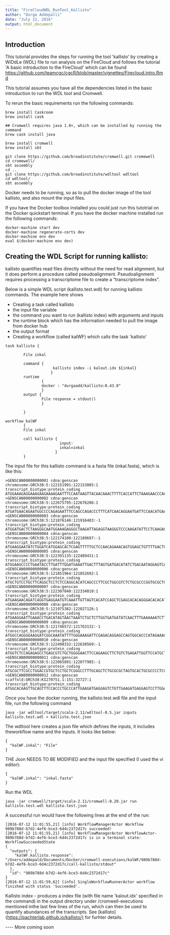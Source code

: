 ```yaml
---
title: "FireCloudWDL_RunTool_Kallisto"
author: "Durga Addepalli"
date: "July 12, 2016"
output: html_document
---
```

## Introduction
This tutorial provides the steps for running the tool 'kallisto' by creating a WiDdLe (WDL) file to run analysis on the FireCloud and follows the tutorial 'A basic introduction to the FireCloud' which can be found https://github.com/teamcgc/cgcR/blob/master/vignettes/Firecloud.intro.Rmd

This tutorial assumes you have all the dependencies listed in the basic introduction to run the WDL tool and Cromwell.

To rerun the basic requirements run the following commands:

```
brew install Caskroom
brew install cask

## Cromwell requires java 1.8+, which can be installed by running the command
brew cask install java

brew install cromwell
brew install sbt

git clone https://github.com/broadinstitute/cromwell.git cromewell
cd cromewell/
sbt assembly
cd ..
git clone https://github.com/broadinstitute/wdltool wdltool
cd wdltool/
sbt assembly

```

Docker needs to be running, so as to pull the docker image of the tool kallisto, and also mount the input files. 

If you have the Docker toolbox installed you could just run this tutotrial on the Docker quickstart terminal. If you have the docker machine installed run the following commands:

```
docker-machine start dev
docker-machine regenerate-certs dev
docker-machine env dev
eval $(docker-machine env dev)
```

## Creating the WDL Script for running kallisto:

kallisto quantifies read files directly without the need for read alignment, but it does perform a procedure called pseudoalignment. Pseudoalignment requires processing a transcriptome file to create a “transcriptome index”. 

Below is a simple WDL script (kallisto.test.wdl) for running kallisto commands. The example here shows 
- Creating a task called kallisto
- the input file variable
- the command you want to run (kallisto index) with arguments and inputs
- the runtime block which has the information needed to pull the image from docker hub
- the output format
- Creating a workflow (called kalWF) which calls the task 'kallisto'

```
task kallisto {

        File inkal

        command {
		             kallisto index -i kalout.idx ${inkal}
            		}
        runtime
                {
                docker : "durgaadd/kallisto:0.43.0"
                }
        output {
                File response = stdout()
                }

        }

workflow kalWF
        {
        File inkal

        call kallisto {
                        input:
                        inkal=inkal
                      }
        }
```

The input file for this kallisto command is a fasta file (inkal.fasta), which is like this:

```
>GENSCAN00000000001 cdna:genscan chromosome:GRCh38:5:122151991:122153085:1 transcript_biotype:protein_coding
ATGGAAAGAGGAAAGAAGAAAAGAATTTCCAATAAGTTACAACAAACTTTTCACCATTCTAAAGAACCCACTTTCCTTATCAACCAAGCTGGGCTTCTCTCTAGTGACTCCTATTCTAGC
>GENSCAN00000000002 cdna:genscan chromosome:GRCh38:5:122675795:122676286:1 transcript_biotype:protein_coding
ATGATGAACAGAATGGCCCCAGAGAATTTCCAGCCAGACCCTTTCATCAACAGGAATGATTCCAACATGAAGTATGAAGAGCTAGAAGCTCTGTTTAGCCAGACTATGTTCCCAGATAGA
>GENSCAN00000000003 cdna:genscan chromosome:GRCh38:5:121876146:121916483:-1 transcript_biotype:protein_coding
ATGGATGACTCTAAGGGCAATGGAAAGAGGGCTAAGATTAGAGGTAAGGGTCCCAAGATATTCCTCAAGAGTCTCCTGGCCACACTGCCAAACACATCATATGTCTGTGCCTCAGAACCT
>GENSCAN00000000004 cdna:genscan chromosome:GRCh38:5:122174100:122189697:-1 transcript_biotype:protein_coding
ATGAAGGAATATCTGGATCATGGAGCACTCGAGTTTTTGCTCCAACAGAAACAGTGGAGCTGTTTTGACTCCACTGCGCAGTGGTGGGCAGAAGGTGGCAATGGAGACTGCAGAAGAAAC
>GENSCAN00000000005 cdna:genscan chromosome:GRCh38:5:122391135:122489431:1 transcript_biotype:protein_coding
ATGGAAGCCCCTGAATACCTTGATTTGGATGAAATTGACTTTAGTGATGACATATCTGACAATAGGAGTCAAGGGAACAGGCTACAAAAGCTTGGATTGGAGGACACAGACAGGGAAGATGCAATGGGCTTTGGTTCCCATAGGGCCAAACTGACAGTAGTTGCTGCCCTGGGAGCTTGC
>GENSCAN00000000006 cdna:genscan chromosome:GRCh38:5:121851964:121852692:1 transcript_biotype:protein_coding
ATGCTGTCCTGCTTCAGGCTCCTCTCCAGGCACATCAGCCCTTCGCTGGCGTCTCTGCGCCCGGTGCGCTGCTGCTTCGCGCTCCCGCTGCGTTGGGCCCCGGGGCGCCCCTTGGACCCC
>GENSCAN00000000007 cdna:genscan chromosome:GRCh38:5:122307840:122334010:1 transcript_biotype:protein_coding
ATGAAGAACAGATCAGGTGAGGAATGTCAAATTGTTAGTCACATCCAGCTCGAGCACACAGGGACACACATGGCAAGAAAGATGTGCCCTGGCCTAAAGAAAAAGATAAGGGAGTTTATGCTGGAACCCTGGAATGGTCTGGGGACCAATGAGATGGCAGCGGTTAACGCTTGGATCACG
>GENSCAN00000000008 cdna:genscan chromosome:GRCh38:5:121975382:122027126:1 transcript_biotype:protein_coding
ATGAAGGAATTGAAACCTGACATAGTAACTAAATCTGCTCTTGGTGATGATATCAACTTTGAAAAAATCTTCAAAAAGCCAGATTCTACTGCAACTGAAAGAGCAATTGCCAGACTAGCAGTACATCCTCTTCTGAAGAAAAAGATAGATGTGCTAAAAGCTGCTGTACAAGCCTTTAAAGAAGCAAGACAAAATGTTGCTGAAGTTGAGTCATCAAAGAATGCTTCAGAGGACAATCAT
>GENSCAN00000000009 cdna:genscan chromosome:GRCh38:5:121746572:121763132:-1 transcript_biotype:protein_coding
ATGGCCAGGGGAAGGATCGGCAAATATTTTGGGAAAGATTCGAGACAGGAGCCAGTGGCACCCATAGAAACAGAATGTAGAGTTCAGAAAGAACAATAA
>GENSCAN00000000010 cdna:genscan chromosome:GRCh38:5:122498332:122638569:-1 transcript_biotype:protein_coding
ATGGTCTCCAGAGAGCCTGAGCGTCTGCTGGGGAACTTCCAGAAGCTTCTGTCTGAGATTGGTTCCATGCTTGTAACTGGGACCAGCAAATGGCAAAATAAAGGACAGATACGGAGTACT
>GENSCAN00000000011 cdna:genscan chromosome:GRCh38:5:122065891:122077985:-1 transcript_biotype:protein_coding
ATGCGCTTCGCCTGGACCGTGCTCCTGCTCGGGCCTTTGCAGCTCTGCGCGCTAGTGCACTGCGCCCCTCCCGCCGCCGGCCAACAGCAGCCCCCGCGCGAGCCGCCGGCGGCTCCGGGCGCCTGGCGCCAGCAGATCCAATGGGAGAACAACGGGCAGGTGTTCAGCTTGCTGAGCCTGGGCTCACAGTACCAGCCTCAGCGCCGCCGGGACCCGGGCGCCGCCGTCCCTGGTGCAGCC
>GENSCAN00000000012 cdna:genscan scaffold:GRCh38:KI270751.1:151:32727:1 transcript_biotype:protein_coding
ATGGCACAAGTTGCAGTTTCCACCCTGCCCATTGAAGATGAGGAGTCTGTTGAAGATGAGGAGTCCTTGGAGAGCAGGATGGTGGTGACATTCCTGTCAGCTCTCGACTCCATGAAAGTGTCAGAGCCTTTACGTGGACCTTCTCATGAAAACGGAAACAGAATAGTCAATGGAAAAGGAGAAGAAACAAATGCTGTCCTTGAAAAGTATATAAAACTCAATGAGGAATTGATAACAATA
```

Once you have the docker running, the kallisto.test.wdl file and the input file, run the following command

```
java -jar wdltool/target/scala-2.11/wdltool-0.5.jar inputs kallisto.test.wdl > kallisto.test.json
```

The wdltool here creates a json file which defines the inputs, it includes theworkflow name and the inputs. It looks like below:

```
{
  "kalWF.inkal": "File"
}

```

THE Json NEEDS TO BE MODIFIED and the input file specified (I used the vi editor):
```
{
  "kalWF.inkal": "inkal.fasta"
}
```

Run the WDL
```
java -jar cromwell/target/scala-2.11/cromwell-0.20.jar run kallisto.test.wdl kallisto.test.json
```

A successful run would have the following lines at the end of the run:
```
[2016-07-12 11:01:55,21] [info] WorkflowManagerActor Workflow 989b788d-b7d2-4ef6-bce3-6d4c2372d17c succeeded!
[2016-07-12 11:01:55,21] [info] WorkflowManagerActor WorkflowActor-989b788d-b7d2-4ef6-bce3-6d4c2372d17c is in a terminal state: WorkflowSucceededState
{
  "outputs": {
    "kalWF.kallisto.response": "/Users/addepald/Documents/Docker/cromwell-executions/kalWF/989b788d-b7d2-4ef6-bce3-6d4c2372d17c/call-kallisto/stdout"
  },
  "id": "989b788d-b7d2-4ef6-bce3-6d4c2372d17c"
}
[2016-07-12 11:01:59,62] [info] SingleWorkflowRunnerActor workflow finished with status 'Succeeded'.
```

Kallisto index - produces a index file (with file name 'kalout.idx' specified in the command) in the output directory under /cromwell-executions mentioned inthe last few lines of the run, which can then be used to quantify abundances of the transcripts.
See [kallisto] {https://pachterlab.github.io/kallisto/} for furhter details.

---- More coming soon
